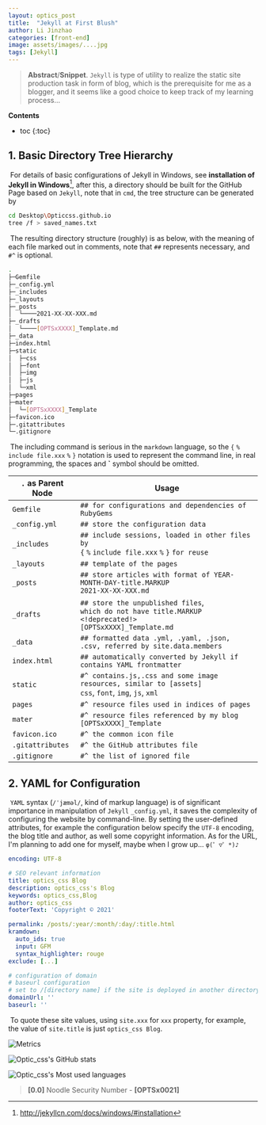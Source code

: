 ```yaml
---
layout: optics_post
title:  "Jekyll at First Blush"
author: Li Jinzhao
categories: [front-end]
image: assets/images/....jpg
tags: [Jekyll]
---
```


> **Abstract**/**Snippet**. `Jekyll` is type of utility to realize the static site production task in form of blog, which is the prerequisite for me as a blogger, and it seems like a good choice to keep track of my learning process...

**Contents**

* toc
{:toc}
## **1. Basic Directory Tree Hierarchy**

​	For details of  basic configurations of Jekyll in Windows, see **installation of Jekyll in Windows**[^1], after this, a directory should be built for the GitHub Page based on `Jekyll`, note that in `cmd`, the tree structure can be generated by

```bash
cd Desktop\Opticcss.github.io
tree /f > saved_names.txt
```

​	The resulting directory structure (roughly) is as below, with the meaning of each file marked out in comments, note that `##` represents necessary, and `#^` is optional.

```bash
.
├─Gemfile
├─_config.yml
├─_includes
├─_layouts
├─_posts
│  └────2021-XX-XX-XXX.md
├─_drafts
│  └────[OPTSxXXXX]_Template.md
├─_data
├─index.html
├─static
│  ├─css
│  ├─font
│  ├─img
│  ├─js
│  └─xml
├─pages
├─mater
│  └─[OPTSxXXXX]_Template
├─favicon.ico
├─.gitattributes
└─.gitignore
```

​	The including command is serious in the `markdown` language, so the `{` `%` `include file.xxx` `%` `}` notation is used to represent the command line, in real programming, the spaces and **\`** symbol should be omitted.

| `.` **as Parent Node** | **Usage**                                                    |
| ---------------------- | ------------------------------------------------------------ |
| `Gemfile`              | `## for configurations and dependencies of RubyGems`         |
| `_config.yml`          | `## store the configuration data`                            |
| `_includes`            | `## include sessions, loaded in other files by`<br />`{` `%` `include file.xxx` `%` `}` `for reuse` |
| `_layouts`             | `## template of the pages`                                   |
| `_posts`               | `## store articles with format of YEAR-MONTH-DAY-title.MARKUP`<br />`2021-XX-XX-XXX.md` |
| `_drafts`              | `## store the unpublished files`,<br />`which do not have title.MARKUP <!deprecated!>`<br />`[OPTSxXXXX]_Template.md` |
| `_data`                | `## formatted data .yml, .yaml, .json, .csv, referred by site.data.members` |
| `index.html`           | `## automatically converted by Jekyll if contains YAML frontmatter` |
| `static`               | `#^ contains.js,.css and some image resources, similar to [assets]`<br />`css`, `font`, `img`, `js`, `xml` |
| `pages`                | `#^ resource files used in indices of pages`                 |
| `mater`                | `#^ resource files referenced by my blog`<br />`[OPTSxXXXX]_Template` |
| `favicon.ico`          | `#^ the common icon file`                                    |
| `.gitattributes`       | `#^ the GitHub attributes file`                              |
| `.gitignore`           | `#^ the list of ignored file`                                |

## **2. YAML for Configuration**

​	`YAML` syntax (`/ˈjæməl/`, kind of markup language) is of significant importance in manipulation of `Jekyll` `_config.yml`,  it saves the complexity of configuring the website by command-line. By setting the user-defined attributes, for example the configuration below specify the `UTF-8` encoding, the blog title and author, as well some copyright information. As for the URL, I'm planning to add one for myself, maybe when I grow up... `φ(゜▽゜*)♪`

```yaml
encoding: UTF-8

# SEO relevant information
title: optics_css Blog
description: optics_css's Blog
keywords: optics_css,Blog
author: optics_css
footerText: 'Copyright © 2021'

permalink: /posts/:year/:month/:day/:title.html
kramdown:
  auto_ids: true
  input: GFM
  syntax_highlighter: rouge
exclude: [...]

# configuration of domain
# baseurl configuration
# set to /[directory name] if the site is deployed in another directory under the root directory
domainUrl: ''
baseurl: ''
```

​	To quote these site values, using `site.xxx` for `xxx` property, for example, the value of `site.title` is just `optics_css Blog`.










































![Metrics](https://metrics.lecoq.io/Opticcss?template=classic&config.timezone=Asia%2FShanghai)

![Optic_css's GitHub stats](https://github-readme-stats.vercel.app/api?username=Opticcss&show_icons=true&theme=radical)

![Optic_css's Most used languages](https://github-readme-stats.vercel.app/api/top-langs/?username=Opticcss&layout=compact&hide_border=true&langs_count=10)



> <span id="jump0">**[0.0]**</span> Noodle Security Number - **[OPTSx0021]**

[^1]:http://jekyllcn.com/docs/windows/#installation
[^2]:http://yaml.org/YAML_for_ruby.html
[^3]:https://pages.github.com/

